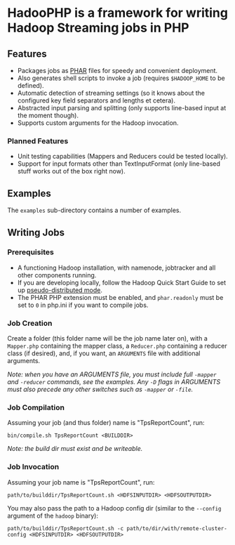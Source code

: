 # HadooPHP is a framework for writing Hadoop Streaming jobs in PHP

## Features

* Packages jobs as [PHAR](http://php.net/phar) files for speedy and convenient deployment.
 * Also generates shell scripts to invoke a job (requires `$HADOOP_HOME` to be defined).
* Automatic detection of streaming settings (so it knows about the configured key field separators and lengths et cetera).
* Abstracted input parsing and splitting (only supports line-based input at the moment though).
* Supports custom arguments for the Hadoop invocation.


### Planned Features

* Unit testing capabilities (Mappers and Reducers could be tested locally).
* Support for input formats other than TextInputFormat (only line-based stuff works out of the box right now).


## Examples

The `examples` sub-directory contains a number of examples.


## Writing Jobs

### Prerequisites

* A functioning Hadoop installation, with namenode, jobtracker and all other components running.
 * If you are developing locally, follow the Hadoop Quick Start Guide to set up [pseudo-distributed mode](http://hadoop.apache.org/common/docs/r0.20.2/quickstart.html#PseudoDistributed).
* The PHAR PHP extension must be enabled, and `phar.readonly` must be set to `0` in php.ini if you want to compile jobs.


### Job Creation

Create a folder (this folder name will be the job name later on), with a `Mapper.php` containing the mapper class, a `Reducer.php` containing a reducer class (if desired), and, if you want, an `ARGUMENTS` file with additional arguments.

*Note: when you have an ARGUMENTS file, you must include full `-mapper` and `-reducer` commands, see the examples. Any `-D` flags in ARGUMENTS must also precede any other switches such as `-mapper` or `-file`.*

### Job Compilation

Assuming your job (and thus folder) name is "TpsReportCount", run:

    bin/compile.sh TpsReportCount <BUILDDIR>

*Note: the build dir must exist and be writeable.*

### Job Invocation

Assuming your job name is "TpsReportCount", run:

    path/to/builddir/TpsReportCount.sh <HDFSINPUTDIR> <HDFSOUTPUTDIR>

You may also pass the path to a Hadoop config dir (similar to the `--config` argument of the `hadoop` binary):

    path/to/builddir/TpsReportCount.sh -c path/to/dir/with/remote-cluster-config <HDFSINPUTDIR> <HDFSOUTPUTDIR>
